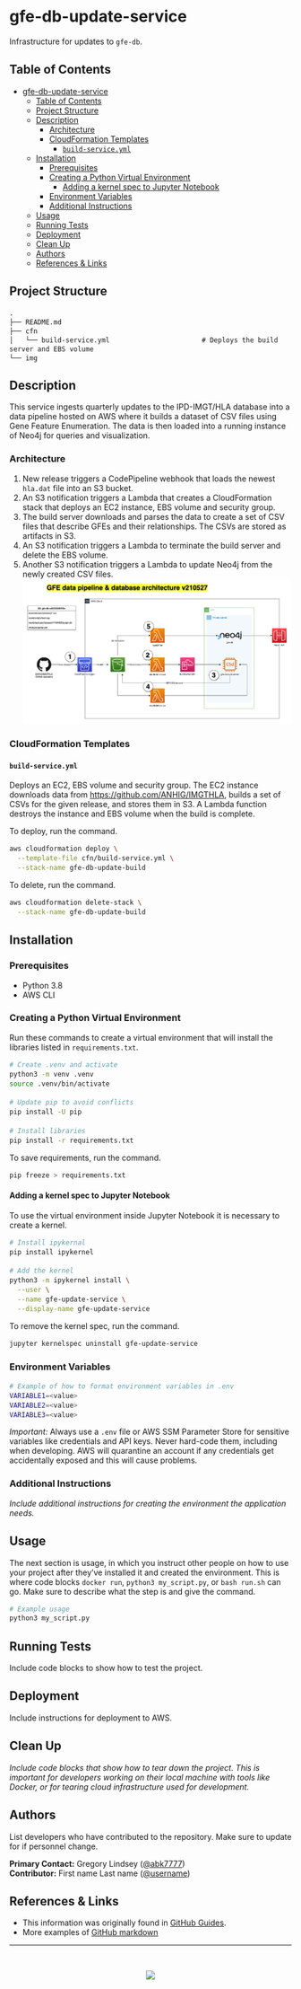 gfe-db-update-service
=====================

Infrastructure for updates to `gfe-db`.

## Table of Contents
<!-- Comment out lines to remove them from the TOC. Uncomment them and save the document to update the TOC. -->
- [gfe-db-update-service](#gfe-db-update-service)
  - [Table of Contents](#table-of-contents)
  - [Project Structure](#project-structure)
  - [Description](#description)
    - [Architecture](#architecture)
    - [CloudFormation Templates](#cloudformation-templates)
      - [`build-service.yml`](#build-serviceyml)
  - [Installation](#installation)
    - [Prerequisites](#prerequisites)
    - [Creating a Python Virtual Environment](#creating-a-python-virtual-environment)
      - [Adding a kernel spec to Jupyter Notebook](#adding-a-kernel-spec-to-jupyter-notebook)
    - [Environment Variables](#environment-variables)
    - [Additional Instructions](#additional-instructions)
  - [Usage](#usage)
  - [Running Tests](#running-tests)
  - [Deployment](#deployment)
  - [Clean Up](#clean-up)
  - [Authors](#authors)
  - [References & Links](#references--links)

## Project Structure 
```
.
├── README.md
├── cfn
│   └── build-service.yml                       # Deploys the build server and EBS volume
└── img
```

## Description
This service ingests quarterly updates to the IPD-IMGT/HLA database into a data pipeline hosted on AWS where it builds a dataset of CSV files using Gene Feature Enumeration. The data is then loaded into a running instance of Neo4j for queries and visualization.

### Architecture
1. New release triggers a CodePipeline webhook that loads the newest `hla.dat` file into an S3 bucket.
2. An S3 notification triggers a Lambda that creates a CloudFormation stack that deploys an EC2 instance, EBS volume and security group.
3. The build server downloads and parses the data to create a set of CSV files that describe GFEs and their relationships. The CSVs are stored as artifacts in S3.
4. An S3 notification triggers a Lambda to terminate the build server and delete the EBS volume.
5. Another S3 notification triggers a Lambda to update Neo4j from the newly created CSV files.
![gfe-db-architecture](img/gfe-db-arch-v210529.png)

### CloudFormation Templates

#### `build-service.yml`
Deploys an EC2, EBS volume and security group. The EC2 instance downloads data from https://github.com/ANHIG/IMGTHLA, builds a set of CSVs for the given release, and stores them in S3. A Lambda function destroys the instance and EBS volume when the build is complete.

To deploy, run the command.
```bash
aws cloudformation deploy \
  --template-file cfn/build-service.yml \
  --stack-name gfe-db-update-build
```

To delete, run the command.
```bash
aws cloudformation delete-stack \
  --stack-name gfe-db-update-build
```

## Installation

### Prerequisites
* Python 3.8
* AWS CLI

### Creating a Python Virtual Environment
Run these commands to create a virtual environment that will install the libraries listed in `requirements.txt`.
```bash
# Create .venv and activate
python3 -m venv .venv
source .venv/bin/activate

# Update pip to avoid conflicts
pip install -U pip

# Install libraries
pip install -r requirements.txt
```

To save requirements, run the command.
```bash
pip freeze > requirements.txt
```

#### Adding a kernel spec to Jupyter Notebook
To use the virtual environment inside Jupyter Notebook it is necessary to create a kernel.
```bash
# Install ipykernal
pip install ipykernel

# Add the kernel
python3 -m ipykernel install \
  --user \
  --name gfe-update-service \
  --display-name gfe-update-service
```

To remove the kernel spec, run the command.
```bash
jupyter kernelspec uninstall gfe-update-service
```

### Environment Variables
```bash
# Example of how to format environment variables in .env
VARIABLE1=<value>
VARIABLE2=<value>
VARIABLE3=<value>
```

*Important:* Always use a `.env` file or AWS SSM Parameter Store for sensitive variables like credentials and API keys. Never hard-code them, including when developing. AWS will quarantine an account if any credentials get accidentally exposed and this will cause problems.

### Additional Instructions
*Include additional instructions for creating the environment the application needs.*

## Usage
The next section is usage, in which you instruct other people on how to use your project after they’ve installed it and created the environment. This is where code blocks `docker run`, `python3 my_script.py`, or `bash run.sh` can go. Make sure to describe what the step is and give the command.

```bash
# Example usage
python3 my_script.py
```

## Running Tests
Include code blocks to show how to test the project.

## Deployment
Include instructions for deployment to AWS.

## Clean Up
*Include code blocks that show how to tear down the project. This is important for developers working on their local machine with tools like Docker, or for tearing cloud infrastructure used for development.*

## Authors
List developers who have contributed to the repository. Make sure to update for if personnel change.

**Primary Contact:** Gregory Lindsey ([@abk7777](https://github.com/abk7777)) \
**Contributor:** First name Last name ([@username](https://github.com/username))

## References & Links
* This information was originally found in [GitHub Guides](https://guides.github.com/features/wikis/).
* More examples of [GitHub markdown](https://gist.github.com/stevenyap/7038119)

-----------------
<br>
<p align="center">
  <img src="https://bethematch.org/content/site/images/btm_logo.png">
</p>